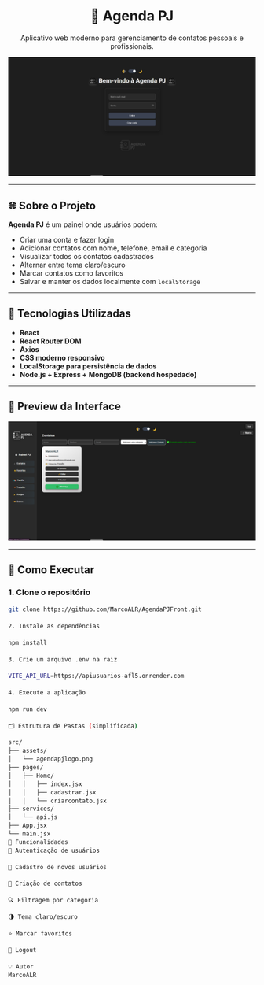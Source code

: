 <h1 align="center">📇 Agenda PJ</h1>

<p align="center">
  Aplicativo web moderno para gerenciamento de contatos pessoais e profissionais.
</p>

<p align="center">
  <img src="./public/preview-agenda.jpeg" alt="Agenda PJ Preview" width="700"/>
</p>

---

## 🌐 Sobre o Projeto

**Agenda PJ** é um painel onde usuários podem:

- Criar uma conta e fazer login
- Adicionar contatos com nome, telefone, email e categoria
- Visualizar todos os contatos cadastrados
- Alternar entre tema claro/escuro
- Marcar contatos como favoritos
- Salvar e manter os dados localmente com `localStorage`

---

## 🚀 Tecnologias Utilizadas

- **React**
- **React Router DOM**
- **Axios**
- **CSS moderno responsivo**
- **LocalStorage para persistência de dados**
- **Node.js + Express + MongoDB (backend hospedado)**

---

## 📸 Preview da Interface

<p align="center">
  <img src="./public/previewindex.png" alt="Preview da Agenda PJ" width="700">
</p>

---

## 🔧 Como Executar

### 1. Clone o repositório

```bash
git clone https://github.com/MarcoALR/AgendaPJFront.git

2. Instale as dependências

npm install

3. Crie um arquivo .env na raiz

VITE_API_URL=https://apiusuarios-afl5.onrender.com

4. Execute a aplicação

npm run dev

🗂️ Estrutura de Pastas (simplificada)

src/
├── assets/
│   └── agendapjlogo.png
├── pages/
│   ├── Home/
│   │   ├── index.jsx
│   │   ├── cadastrar.jsx
│   │   └── criarcontato.jsx
├── services/
│   └── api.js
├── App.jsx
└── main.jsx
🧠 Funcionalidades
🔐 Autenticação de usuários

👤 Cadastro de novos usuários

📇 Criação de contatos

🔍 Filtragem por categoria

🌗 Tema claro/escuro

⭐ Marcar favoritos

🚪 Logout

💡 Autor
MarcoALR
```
